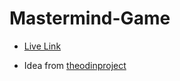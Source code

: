 # Mastermind-Game

 - [Live Link](https://repl.it/@OmarRashad/Mastermind-Game) 

- Idea from [theodinproject](https://www.theodinproject.com/courses/ruby-programming/lessons/mastermind)
